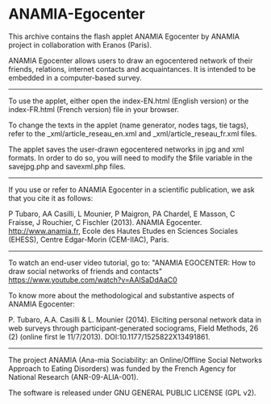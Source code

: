ANAMIA-Egocenter
================

This archive contains the flash applet ANAMIA Egocenter by ANAMIA project in collaboration with Eranos (Paris). 

ANAMIA Egocenter allows users to draw an egocentered network of their friends, relations, internet contacts and acquaintances. It is intended to be embedded in a computer-based survey.

----

To use the applet, either open the index-EN.html (English version) or the index-FR.html (French version) file in your browser.

To change the texts in the applet (name generator, nodes tags, tie tags), refer to the _xml/article_reseau_en.xml and _xml/article_reseau_fr.xml files.

The applet saves the user-drawn egocentered networks in jpg and xml formats. In order to do so, you will need to modify the $file variable in the savejpg.php and savexml.php files.

----

If you use or refer to ANAMIA Egocenter in a scientific publication, we ask that you cite it as follows:

P Tubaro, AA Casilli, L Mounier, P Maigron, PA Chardel, E Masson, C Fraisse, J Rouchier, C Fischler (2013). ANAMIA Egocenter. http://www.anamia.fr, Ecole des Hautes Etudes en Sciences Sociales (EHESS), Centre Edgar-Morin (CEM-IIAC), Paris.

----

To watch an end-user video tutorial, go to: "ANAMIA EGOCENTER: How to draw social networks of friends and contacts" https://www.youtube.com/watch?v=AAlSaDdAaC0

To know more about the methodological and substantive aspects of ANAMIA Egocenter: 

P. Tubaro, A.A. Casilli & L. Mounier (2014). Eliciting personal network data in web surveys through participant-generated sociograms, Field Methods, 26 (2) (online first le 11/7/2013). DOI:10.1177/1525822X13491861.

----

The project ANAMIA (Ana-mia Sociability: an Online/Offline Social Networks Approach to Eating Disorders) was funded by the French Agency for National Research (ANR-09-ALIA-001).

The software is released under GNU GENERAL PUBLIC LICENSE (GPL v2).

